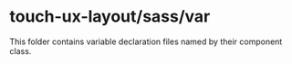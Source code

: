 # touch-ux-layout/sass/var

This folder contains variable declaration files named by their component class.
